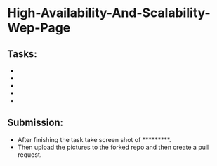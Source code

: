 # High-Availability-And-Scalability-Wep-Page

## Tasks:


- 
-
-
-
-


## Submission:


- After finishing the task take screen shot of *********.
- Then upload the pictures to the forked repo and then create a pull request.
